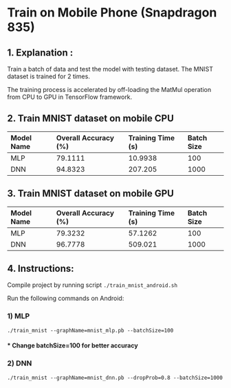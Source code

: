 # Train on Mobile Phone (Snapdragon 835)
## 1. Explanation :

Train a batch of data and test the model with testing dataset.
The MNIST dataset is trained for 2 times.

The training process is accelerated by off-loading the MatMul operation from CPU
to GPU in TensorFlow framework.

## 2. Train MNIST dataset on mobile CPU

| Model Name |  Overall Accuracy (%)  | Training Time (s) | Batch Size |
| :---       | :---                   | :---              | :---       |
| MLP        | 79.1111                | 10.9938           | 100        |
| DNN        | 94.8323                | 207.205           | 1000       |

## 3. Train MNIST dataset on mobile GPU

| Model Name |  Overall Accuracy (%)  | Training Time (s) | Batch Size |
| :---       | :---                   | :---              | :---       |
| MLP        | 79.3232                | 57.1262           | 100        |
| DNN        | 96.7778                | 509.021           | 1000       |

## 4. Instructions:

Compile project by running script `./train_mnist_android.sh`

Run the following commands on Android:

### 1) MLP
`./train_mnist --graphName=mnist_mlp.pb --batchSize=100`
#### * Change batchSize=100 for better accuracy
### 2) DNN
`./train_mnist --graphName=mnist_dnn.pb --dropProb=0.8 --batchSize=1000`
